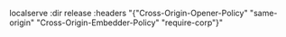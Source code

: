 localserve :dir release :headers "{\"Cross-Origin-Opener-Policy\" \"same-origin\" \"Cross-Origin-Embedder-Policy\" \"require-corp\"}"